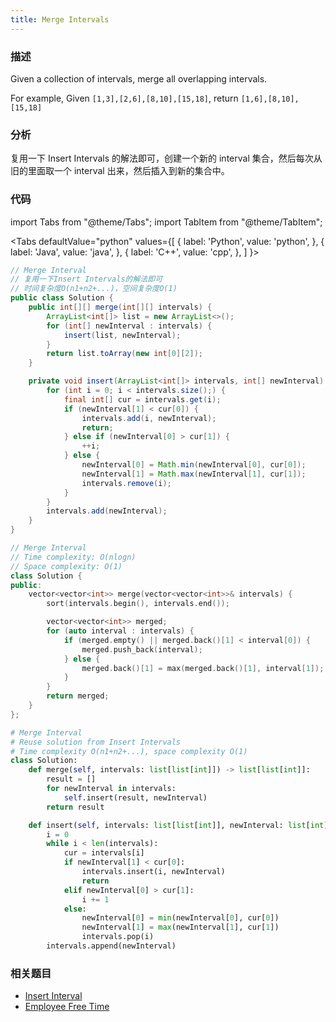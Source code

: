 ```yaml
---
title: Merge Intervals
---
```


### 描述

Given a collection of intervals, merge all overlapping intervals.

For example,
Given `[1,3],[2,6],[8,10],[15,18]`,
return `[1,6],[8,10],[15,18]`

### 分析

复用一下 Insert Intervals 的解法即可，创建一个新的 interval 集合，然后每次从旧的里面取一个 interval 出来，然后插入到新的集合中。

### 代码

import Tabs from "@theme/Tabs";
import TabItem from "@theme/TabItem";

<Tabs
defaultValue="python"
values={[
{ label: 'Python', value: 'python', },
{ label: 'Java', value: 'java', },
{ label: 'C++', value: 'cpp', },
]
}>
<TabItem value="java">

```java
// Merge Interval
// 复用一下Insert Intervals的解法即可
// 时间复杂度O(n1+n2+...)，空间复杂度O(1)
public class Solution {
    public int[][] merge(int[][] intervals) {
        ArrayList<int[]> list = new ArrayList<>();
        for (int[] newInterval : intervals) {
            insert(list, newInterval);
        }
        return list.toArray(new int[0][2]);
    }

    private void insert(ArrayList<int[]> intervals, int[] newInterval) {
        for (int i = 0; i < intervals.size();) {
            final int[] cur = intervals.get(i);
            if (newInterval[1] < cur[0]) {
                intervals.add(i, newInterval);
                return;
            } else if (newInterval[0] > cur[1]) {
                ++i;
            } else {
                newInterval[0] = Math.min(newInterval[0], cur[0]);
                newInterval[1] = Math.max(newInterval[1], cur[1]);
                intervals.remove(i);
            }
        }
        intervals.add(newInterval);
    }
}
```

</TabItem>
<TabItem value="cpp">

```cpp
// Merge Interval
// Time complexity: O(nlogn)
// Space complexity: O(1)
class Solution {
public:
    vector<vector<int>> merge(vector<vector<int>>& intervals) {
        sort(intervals.begin(), intervals.end());

        vector<vector<int>> merged;
        for (auto interval : intervals) {
            if (merged.empty() || merged.back()[1] < interval[0]) {
                merged.push_back(interval);
            } else {
                merged.back()[1] = max(merged.back()[1], interval[1]);
            }
        }
        return merged;
    }
};
```

</TabItem>

<TabItem value="python">

```python
# Merge Interval
# Reuse solution from Insert Intervals
# Time complexity O(n1+n2+...), space complexity O(1)
class Solution:
    def merge(self, intervals: list[list[int]]) -> list[list[int]]:
        result = []
        for newInterval in intervals:
            self.insert(result, newInterval)
        return result

    def insert(self, intervals: list[list[int]], newInterval: list[int]) -> None:
        i = 0
        while i < len(intervals):
            cur = intervals[i]
            if newInterval[1] < cur[0]:
                intervals.insert(i, newInterval)
                return
            elif newInterval[0] > cur[1]:
                i += 1
            else:
                newInterval[0] = min(newInterval[0], cur[0])
                newInterval[1] = max(newInterval[1], cur[1])
                intervals.pop(i)
        intervals.append(newInterval)
```

</TabItem>
</Tabs>

### 相关题目

- [Insert Interval](insert-interval.md)
- [Employee Free Time](employee-free-time.md)
